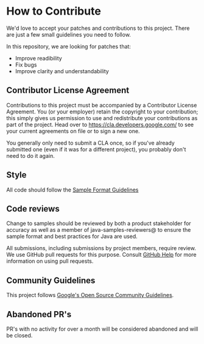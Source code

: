 # How to Contribute

We'd love to accept your patches and contributions to this project. There are
just a few small guidelines you need to follow.

In this repository, we are looking for patches that:
* Improve readibility
* Fix bugs
* Improve clarity and understandability

## Contributor License Agreement

Contributions to this project must be accompanied by a Contributor License
Agreement. You (or your employer) retain the copyright to your contribution;
this simply gives us permission to use and redistribute your contributions as
part of the project. Head over to <https://cla.developers.google.com/> to see
your current agreements on file or to sign a new one.

You generally only need to submit a CLA once, so if you've already submitted one
(even if it was for a different project), you probably don't need to do it
again.

## Style

All code should follow the [Sample Format Guidelines](SAMPLE_FORMAT.md)

## Code reviews

Change to samples should be reviewed by both a product stakeholder for accuracy as well as a member
of java-samples-reviewers@ to ensure the sample format and best practices for Java are used.

All submissions, including submissions by project members, require review. We
use GitHub pull requests for this purpose. Consult
[GitHub Help](https://help.github.com/articles/about-pull-requests/) for more
information on using pull requests.

## Community Guidelines

This project follows 
[Google's Open Source Community Guidelines](https://opensource.google/conduct/).

## Abandoned PR's

PR's with no activity for over a month will be considered abandoned and will be closed.
